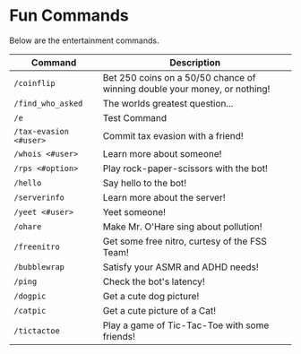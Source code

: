 # Fun Commands

Below are the entertainment commands.

| Command | Description |
| --- | --- |
| ``/coinflip`` | Bet 250 coins on a 50/50 chance of winning double your money, or nothing! |
| ``/find_who_asked`` | The worlds greatest question... |
| ``/e`` | Test Command | 
| ``/tax-evasion <#user>`` | Commit tax evasion with a friend! |
| ``/whois <#user>`` | Learn more about someone! |
| ``/rps <#option>`` | Play rock-paper-scissors with the bot! |
| ``/hello`` | Say hello to the bot! |
| ``/serverinfo`` | Learn more about the server! |
| ``/yeet <#user>`` | Yeet someone! |
| ``/ohare`` | Make Mr. O'Hare sing about pollution! |
| ``/freenitro`` | Get some free nitro, curtesy of the FSS Team! |
| ``/bubblewrap`` | Satisfy your ASMR and ADHD needs! |
| ``/ping`` | Check the bot's latency! |
| ``/dogpic`` | Get a cute dog picture! |
| ``/catpic`` | Get a cute picture of a Cat! |
| ``/tictactoe`` | Play a game of Tic-Tac-Toe with some friends! |
